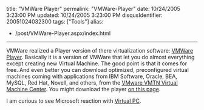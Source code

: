 title: "VMWare Player"
permalink: "VMWare-Player"
date: 10/24/2005 3:23:00 PM
updated: 10/24/2005 3:23:00 PM
disqusIdentifier: 20051024032300
tags: ["Tools"]
alias:
 - /post/VMWare-Player.aspx/index.html
---
VMWare realized a Player version of there virtualization software: [VMWare Player](http://www.vmware.com/products/player/). Basically it is 
a version of VMWare that let you do almost everything except creating new 
Virtual Machine. The good point is that it comes for free. And even better you 
can download optimized, preconfigured virtual machines coming with applications 
from IBM Software, Oracle, BEA, MySQL, Red Hat, Novell, and others, from the [VMware VMTN Virtual Machine Center](http://www.vmware.com/vmtn/vm). You 
might download the player [on 
this page](http://www.vmware.com/download/player/).

I am curious to see Microsoft reaction with [Virtual 
PC](http://www.microsoft.com/windows/virtualpc/default.mspx).
